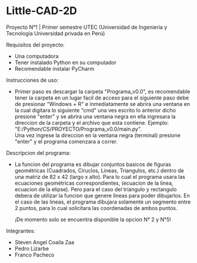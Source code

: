 # Little-CAD-2D
Proyecto N°1 | Primer semestre UTEC (Universidad de Ingeniería y Tecnología Universidad privada en Perú)

Requisitos del proyecto:
- Una computadora
- Tener instalado Python en su computador
- Recomendable instalar PyCharm

Instrucciones de uso:
- Primer paso es descargar la carpeta "Programa_v0.0", es recomendable tener la carpeta en un lugar facil de acceso
  para el siguiente paso debe de presionar "Windows + R" e inmediatamente se abrira una ventana en la cual digitara lo siguiente "cmd"
  una ves escrito lo anterior dicho presione "enter" y se abrira una ventana negra en ella ingresara la direccion de la carpeta y el         archivo que esta contiene. Ejemplo: "E:/Python/CS/PROYECTO/Programa_v0.0/main.py".  
  Una vez ingrese la direccion en la ventana negra (terminal) presione "enter" y el programa comenzara a correr.

Descripcion del programa:
- La funcion del programa es dibujar conjuntos basicos de figuras geométricas (Cuadrados, Ciruclos, Lineas, Triangulos, etc.) dentro
  de una matriz de 82 x 42 (largo x alto). Para lo cual el programa usara las ecuaciones geométricas correspondientes, (ecuacion de     la linea, ecuacion de la elipse). Pero para el caso del triangulo y rectangulo debera de utilizar la funcion que genere lineas para   poder dibujarlos. En el caso de las lineas, el programa dibujara solamente un segmento entre 2 puntos, para lo cual solicitara las 
  coordenadas de ambos puntos. 
  
  ¡De momento solo se encuentra disponible la opcion N° 2 y N°5!

Integrantes:
- Steven Angel Coaila Zaa
- Pedro Lizarbe 
- Franco Pacheco
